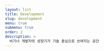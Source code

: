 ```yaml
---
layout: list
title: Development
slug: development
menu: true
submenu: true
order: 2
description: >
  비기너 개발자의 성장기가 기술 중심으로 쓰여지는 공간
---
```

